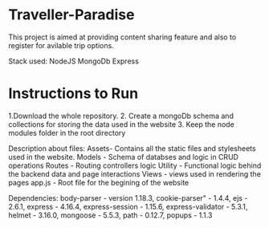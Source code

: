 # Traveller-Paradise

This project is aimed at providing content sharing feature and also to register for avilable trip options.

Stack used:
NodeJS
MongoDb
Express


# Instructions to Run

1.Download the whole repository.
2. Create a mongoDb schema and collections for storing the data used in the website
3. Keep the node modules folder in the root directory

Description about files:
Assets- Contains all the static files and stylesheets used in the website.
Models - Schema of databses and logic in CRUD operations
Routes - Routing controllers logic
Utility - Functional logic behind the backend data and page interactions
Views - views used in rendering the pages
app.js - Root file for the begining of the website


Dependencies:
body-parser -  version 1.18.3,
cookie-parser" - 1.4.4,
ejs - 2.6.1,
express - 4.16.4,
express-session - 1.15.6,
express-validator - 5.3.1,
helmet - 3.16.0,
mongoose - 5.5.3,
path - 0.12.7,
popups - 1.1.3
